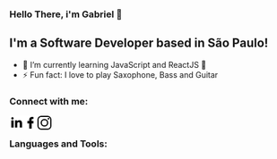 ### Hello There, i'm Gabriel 👋

## I'm a Software Developer based in São Paulo!

- 🌱 I’m currently learning JavaScript and ReactJS 🤣
- ⚡ Fun fact: I love to play Saxophone, Bass and Guitar

<!-- ### Deezer Playing 🎧

[<img src="https://now-playing-codestackr.vercel.app/api/spotify-playing" alt="codeSTACKr Spotify Playing" width="350" />](https://open.spotify.com/user/swyqyimdc12jajde4vpwd2x1b) -->

### Connect with me:

[<img align="left" alt="Linkedin Icon" width="25px" src="https://github.com/gabrielloppes/gabrielloppes/blob/master/assets/icons/icons8-linkedin-2.svg" />][linkedin]
[<img align="left" alt="Facebook Icon" width="25px" src="https://github.com/gabrielloppes/gabrielloppes/blob/master/assets/icons/icons8-facebook-f.svg" />][facebook]
[<img align="left" alt="Instagram Icon" width="25px" src="https://github.com/gabrielloppes/gabrielloppes/blob/master/assets/icons/icons8-instagram.svg" />][instagram]

<br />

### Languages and Tools:

<br />
<br />

[linkedin]: https://linkedin.com/in/gabriellopees
[facebook]: https://www.facebook.com/gabrielloppees/
[instagram]: https://www.instagram.com/eugabrielloppes/
